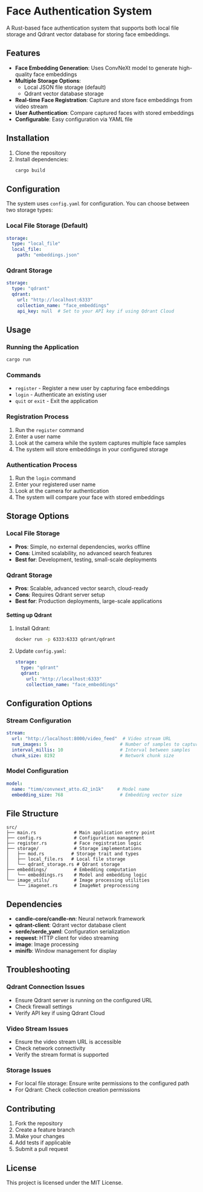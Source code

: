 # Face Authentication System

A Rust-based face authentication system that supports both local file storage and Qdrant vector database for storing face embeddings.

## Features

- **Face Embedding Generation**: Uses ConvNeXt model to generate high-quality face embeddings
- **Multiple Storage Options**: 
  - Local JSON file storage (default)
  - Qdrant vector database storage
- **Real-time Face Registration**: Capture and store face embeddings from video stream
- **User Authentication**: Compare captured faces with stored embeddings
- **Configurable**: Easy configuration via YAML file

## Installation

1. Clone the repository
2. Install dependencies:
   ```bash
   cargo build
   ```

## Configuration

The system uses `config.yaml` for configuration. You can choose between two storage types:

### Local File Storage (Default)

```yaml
storage:
  type: "local_file"
  local_file:
    path: "embeddings.json"
```

### Qdrant Storage

```yaml
storage:
  type: "qdrant"
  qdrant:
    url: "http://localhost:6333"
    collection_name: "face_embeddings"
    api_key: null  # Set to your API key if using Qdrant Cloud
```

## Usage

### Running the Application

```bash
cargo run
```

### Commands

- `register` - Register a new user by capturing face embeddings
- `login` - Authenticate an existing user
- `quit` or `exit` - Exit the application

### Registration Process

1. Run the `register` command
2. Enter a user name
3. Look at the camera while the system captures multiple face samples
4. The system will store embeddings in your configured storage

### Authentication Process

1. Run the `login` command
2. Enter your registered user name
3. Look at the camera for authentication
4. The system will compare your face with stored embeddings

## Storage Options

### Local File Storage

- **Pros**: Simple, no external dependencies, works offline
- **Cons**: Limited scalability, no advanced search features
- **Best for**: Development, testing, small-scale deployments

### Qdrant Storage

- **Pros**: Scalable, advanced vector search, cloud-ready
- **Cons**: Requires Qdrant server setup
- **Best for**: Production deployments, large-scale applications

#### Setting up Qdrant

1. Install Qdrant:
   ```bash
   docker run -p 6333:6333 qdrant/qdrant
   ```

2. Update `config.yaml`:
   ```yaml
   storage:
     type: "qdrant"
     qdrant:
       url: "http://localhost:6333"
       collection_name: "face_embeddings"
   ```

## Configuration Options

### Stream Configuration

```yaml
stream:
  url: "http://localhost:8000/video_feed"  # Video stream URL
  num_images: 5                           # Number of samples to capture
  interval_millis: 10                     # Interval between samples
  chunk_size: 8192                        # Network chunk size
```

### Model Configuration

```yaml
model:
  name: "timm/convnext_atto.d2_in1k"     # Model name
  embedding_size: 768                     # Embedding vector size
```

## File Structure

```
src/
├── main.rs              # Main application entry point
├── config.rs            # Configuration management
├── register.rs          # Face registration logic
├── storage/             # Storage implementations
│   ├── mod.rs          # Storage trait and types
│   ├── local_file.rs   # Local file storage
│   └── qdrant_storage.rs # Qdrant storage
├── embeddings/          # Embedding computation
│   └── embeddings.rs    # Model and embedding logic
└── image_utils/         # Image processing utilities
    └── imagenet.rs      # ImageNet preprocessing
```

## Dependencies

- **candle-core/candle-nn**: Neural network framework
- **qdrant-client**: Qdrant vector database client
- **serde/serde_yaml**: Configuration serialization
- **reqwest**: HTTP client for video streaming
- **image**: Image processing
- **minifb**: Window management for display

## Troubleshooting

### Qdrant Connection Issues

- Ensure Qdrant server is running on the configured URL
- Check firewall settings
- Verify API key if using Qdrant Cloud

### Video Stream Issues

- Ensure the video stream URL is accessible
- Check network connectivity
- Verify the stream format is supported

### Storage Issues

- For local file storage: Ensure write permissions to the configured path
- For Qdrant: Check collection creation permissions

## Contributing

1. Fork the repository
2. Create a feature branch
3. Make your changes
4. Add tests if applicable
5. Submit a pull request

## License

This project is licensed under the MIT License.
